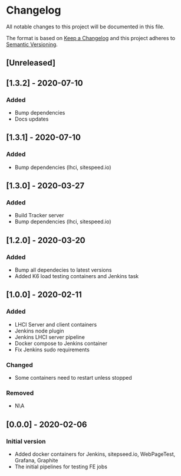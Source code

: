 # Changelog

All notable changes to this project will be documented in this file.

The format is based on [Keep a Changelog](http://keepachangelog.com/en/1.0.0/)
and this project adheres to [Semantic Versioning](http://semver.org/spec/v2.0.0.html).

## [Unreleased]

## [1.3.2] - 2020-07-10
### Added

- Bump dependencies
- Docs updates

## [1.3.1] - 2020-07-10
### Added

- Bump dependencies (lhci, sitespeed.io)

## [1.3.0] - 2020-03-27
### Added

- Build Tracker server
- Bump dependencies (lhci, sitespeed.io)

## [1.2.0] - 2020-03-20
### Added

- Bump all dependecies to latest versions
- Added K6 load testing containers and Jenkins task

## [1.0.0] - 2020-02-11
### Added

- LHCI Server and client containers
- Jenkins node plugin
- Jenkins LHCI server pipeline
- Docker compose to Jenkins container
- Fix Jenkins sudo requirements

### Changed

- Some containers need to restart unless stopped

### Removed

- N\A

## [0.0.0] - 2020-02-06
### Initial version

- Added docker containers for Jenkins, sitepseed.io, WebPageTest, Grafana, Graphite
- The initial pipelines for testing FE jobs

